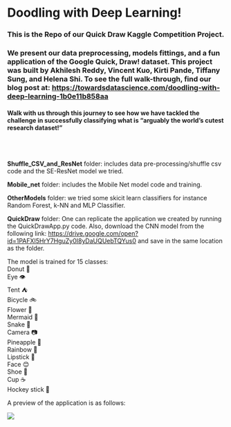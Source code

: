 # Doodling with Deep Learning!

### This is the Repo of our Quick Draw Kaggle Competition Project.<br>
### We present our data preprocessing, models fittings, and a fun application of the Google Quick, Draw! dataset. This project  was built by Akhilesh Reddy, Vincent Kuo, Kirti Pande, Tiffany Sung, and Helena Shi. To see the full walk-through, find our blog post at: https://towardsdatascience.com/doodling-with-deep-learning-1b0e11b858aa

#### Walk with us through this journey to see how we have tackled the challenge in successfully classifying what is “arguably the world’s cutest research dataset!”    

<br>
<br>

**Shuffle_CSV_and_ResNet** folder:  includes data pre-processing/shuffle csv code and the SE-ResNet model we tried.<br>

**Mobile_net** folder:  includes the Mobile Net model code and training.<br>

**OtherModels** folder: we tried some skicit learn classifiers for instance Random Forest, k-NN and MLP Classifier.<br>

**QuickDraw** folder: One can replicate the application we created by running the QuickDrawApp.py code. Also, download the CNN model from the following link: https://drive.google.com/open?id=1PAFXI5HrY7HguZy0I8yDaUQUebTQYus0 and save in the same location as the folder.<br>

The model is trained for 15 classes:
<br>Donut 🍩 <br>
Eye 👁<br>
Tent ⛺<br>
Bicycle 🚲<br>
Flower 🌸<br>
Mermaid 🧜‍<br>
Snake 🐍<br>
Camera 📷<br>
Pineapple 🍍<br>
Rainbow 🌈<br>
Lipstick 💄<br>
Face 😊<br>
Shoe 👠 <br>
Cup ☕<br>
Hockey stick 🏑 <br>

A preview of the application is as follows:

![](quickdrawgif.gif)

